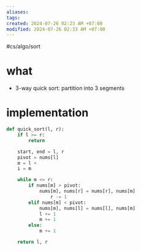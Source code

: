 ```yaml
---
aliases: 
tags: 
created: 2024-07-26 02:23 AM +07:00
modified: 2024-07-26 02:33 AM +07:00
---
```

#cs/algo/sort 
# what
- 3-way quick sort: partition into 3 segments
# implementation
```python
def quick_sort(l, r):
	if l >= r:
		return

	start, end = l, r
	pivot = nums[l]
	m = l + 
	i = m

	while m <= r:
		if nums[m] > pivot:
			nums[m], nums[r] = nums[r], nums[m]
				r -= 1
		elif nums[m] < pivot:
			nums[m], nums[l] = nums[l], nums[m]
			l += 1
			m += 1
		else:
			m += 1

	return l, r
```

